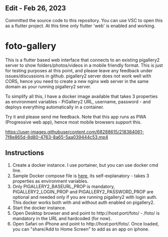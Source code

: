 ## Edit - Feb 26, 2023
Committed the source code to this repository. You can use VSC to open this as a flutter project. At this time only flutter 'web' is enabled and working.

# foto-gallery

This is a flutter based web interface that connects to an existing pigallery2 server to show folders/photos/videos in a mobile friendly format.
This is just for testing purposes at this point, and please leave any feedback under issues/discussions in github.
pigallery2 server does not work well with CORS, hence you need to create a new nginx web server in the same domain as your running pigallery2 server.

To simplify all this, I have a docker image available that takes 3 properties as environment variables - PiGallery2 URL, username, password - and deploys everything automatically in a container.

Try it and please send me feedback. Note that this app runs as PWA (Progressive web app), hence most mobile browsers support this.

https://user-images.githubusercontent.com/68288615/218384061-7f8e865d-8d80-4763-8a65-5aa039444c53.mp4

## Instructions
1. Create a docker instance. I use portainer, but you can use docker cmd line.
2. Sample Docker compose file is [here](sampleconfig/docker-compose.yml), its self-explanatory - takes 3 properties as environment variables.
3. Only PIGALLERY2_BASEURL_PROP is mandatory, PIGALLERY2_LOGIN_PROP and PIGALLERY2_PASSWORD_PROP are optional and needed only if you are running pigallery2 with login auth. This docker works both with and without auth enabled on pigallery2.
4. Start the docker instance.
5. Open Desktop browser and  and point to http://host:port/foto/  -  /foto/ is mandatory in the URL and hardcoded (for now).
6. Open Safari on iPhone and point to http://host:port/foto/. Once loaded, you can "share/Add to Home Screen" to add as an app on iphone. 
